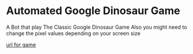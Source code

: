 # Automated Google Dinosaur Game

A Bot that play The Classic Google Dinosaur Game
Also you might need to change the pixel values depending on your screen size

[url for game](https://elgoog.im/t-rex/)
